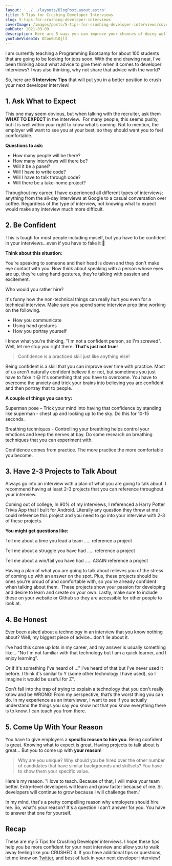 ```yaml
---
layout: '../../layouts/BlogPostLayout.astro'
title: 5 Tips for Crushing Developer Interviews
slug: 5-tips-for-crushing-developer-interviews
coverImage: /images/posts/5-tips-for-crushing-developer-interviews/cover.png
pubDate: 2021-03-09
description: Here are 5 ways you can improve your chances of doing well in a developer interview.
youTubeVideoId: OCon6U10jlI
---
```


I am currently teaching a Programming Bootcamp for about 100 students that are going to be looking for jobs soon. With the end drawing near, I've been thinking about what advice to give them when it comes to developer interviews? I was also thinking, why not share that advice with the world?

So, here are **5 Interview Tips** that will put you in a better position to crush your next developer interview!

## **1\. Ask What to Expect**

This one may seem obvious, but when talking with the recruiter, ask them **WHAT TO EXPECT** in the interview.  For many people, this seems pushy, but it is well within your right to know what’s coming. Not to mention, the employer will want to see you at your best, so they should want you to feel comfortable.

**Questions to ask:**

- How many people will be there?
- How many interviews will there be?
- Will it be a panel?
- Will I have to write code?
- Will I have to talk through code?
- Will there be a take-home project?

Throughout my career, I have experienced all different types of interviews; anything from the all-day interviews at Google to a casual conversation over coffee. Regardless of the type of interview, not knowing what to expect would make any interview much more difficult.

## **2\. Be Confident**

This is tough for most people including myself, but you have to be confident in your interviews...even if you have to fake it 🤣

**Think about this situation:**

You’re speaking to someone and their head is down and they don't make eye contact with you. Now think about speaking with a person whose eyes are up, they’re using hand gestures, they’re talking with passion and excitement.

Who would you rather hire?

It's funny how the non-technical things can really hurt you even for a technical interview. Make sure you spend some interview prep time working on the following.

- How you communicate
- Using hand gestures
- How you portray yourself

I know what you're thinking, "I'm not a confident person, so I'm screwed". Well, let me stop you right there. **That's just not true**!

> Confidence is a practiced skill just like anything else!

Being confident is a skill that you can improve over time with practice. Most of us aren't naturally confident believe it or not, but sometimes you just have to fake it 😃 It's something that you have to overcome. You have to overcome the anxiety and trick your brains into believing you are confident and then portray that to people.

**A couple of things you can try:**

Superman pose – Trick your mind into having that confidence by standing like superman - chest up and looking up to the sky. Do this for 10-15 seconds.

Breathing techniques - Controlling your breathing helps control your emotions and keep the nerves at bay. Do some research on breathing techniques that you can experiment with.

Confidence comes from practice. The more practice the more comfortable you become.

## 3\. Have 2-3 Projects to Talk About

Always go into an interview with a plan of what you are going to talk about. I recommend having at least 2-3 projects that you can reference throughout your interview.

Coming out of college, In 90% of my interviews, I referenced a Harry Potter Trivia App that I built for Android. Literally any question they threw at me I could reference this project and you need to go into your interview with 2-3 of these projects.

**You might get questions like:**

Tell me about a time you lead a team ….. reference a project

Tell me about a struggle you have had ….. reference a project

Tell me about a win/fail you have had ….. AGAIN reference a project

Having a plan of what you are going to talk about relieves you of the stress of coming up with an answer on the spot. Plus, these projects should be ones you're proud of and comfortable with, so you're already confident when talking about them.  These projects show your passion for developing and desire to learn and create on your own. Lastly, make sure to include these on your website or Github so they are accessible for other people to look at.

## **4\. Be Honest**

Ever been asked about a technology in an interview that you know nothing about? Well, my biggest piece of advice...don't lie about it.

I've had this come up lots in my career, and my answer is usually something like… "No I'm not familiar with that technology but I am a quick learner, and I enjoy learning".

Or if it's something I've heard of ..." I've heard of that but I've never used it before. I think it's similar to Y (some other technology I have used), so I imagine it would be useful for Z".

Don’t fall into the trap of trying to explain a technology that you don't really know and be WRONG! From my perspective, that’s the worst thing you can do. In my experience as an interviewer, I want to see if you actually understand the things you say you know not that you know everything there is to know. I can teach you from there.

## 5\. Come Up With Your Reason

You have to give employers a **specific reason to hire you**. Being confident is great. Knowing what to expect is great. Having projects to talk about is great... But you to come up with **your reason**!

> Why are you unique? Why should you be hired over the other number of candidates that have similar backgrounds and skillsets? You have to show them your specific value.

Here's my reason. "I love to teach. Because of that, I will make your team better. Entry-level developers will learn and grow faster because of me. Sr. developers will continue to grow because I will challenge them."

In my mind, that's a pretty compelling reason why employers should hire me. So, what's your reason? It's a question I can't answer for you. You have to answer that one for yourself.

## Recap

These are my 5 Tips for Crushing Developer interviews. I hope these tips help you be more confident for your next interview and allow you to walk away feeling like you CRUSHED it. If you have additional tips or questions, let me know on [Twitter](https://twitter.com/jamesqquick), and best of luck in your next developer interview!
